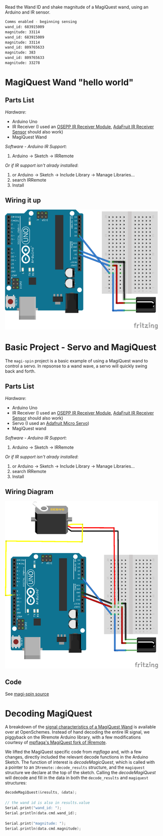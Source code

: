 Read the Wand ID and shake magnitude of a MagiQuest wand, using an Arduino and IR sensor.

```sh
Comms enabled - beginning sensing
wand_id: 683915009
magnitude: 33114
wand_id: 683915009
magnitude: 33114
wand_id: 809765633
magnitude: 383
wand_id: 809765633
magnitude: 33278
```

# MagiQuest Wand "hello world"

## Parts List

*Hardware*:

 * Arduino Uno
 * IR Receiver (I used an [OSEPP IR Receiver Module](https://www.osepp.com/electronic-modules/sensor-modules/66-ir-receiver-module), [AdaFruit IR Receiver Sensor](https://www.adafruit.com/products/157) should also work)
 * MagiQuest Wand

*Software - Arduino IR Support*:

 1. Arduino -> Sketch -> IRRemote
 
*Or if IR support isn't alrady installed*:

 1. or Arduino -> Sketch -> Include Library -> Manage Libraries...
 2. search IRRemote
 3. Install
 
## Wiring it up

![Wiring Diagram](images/basic_ir_receiver_bb.png)


# Basic Project - Servo and MagiQuest

The `magi-spin` project is a basic example of using a MagiQuest wand to control a servo. In repsonse to a wand wave, a
servo will quickly swing back and forth.

## Parts List

*Hardware*:

 * Arduino Uno
 * IR Receiver (I used an [OSEPP IR Receiver Module](https://www.osepp.com/electronic-modules/sensor-modules/66-ir-receiver-module), [AdaFruit IR Receiver Sensor](https://www.adafruit.com/products/157) should also work)
 * Servo (I used an [Adafruit Micro Servo](https://www.adafruit.com/products/169))
 * MagiQuest wand

*Software - Arduino IR Support*:

 1. Arduino -> Sketch -> IRRemote
 
*Or if IR support isn't alrady installed*:

 1. or Arduino -> Sketch -> Include Library -> Manage Libraries...
 2. search IRRemote
 3. Install
 
## Wiring Diagram

![magi-spin wiring diagram](images/magi_spin_bb.png)

## Code

See [magi-spin source](magi-spin/magi-spin.ino)

# Decoding MagiQuest

A breakdown of the [signal characteristics of a MagiQuest Wand](http://openschemes.com/2013/03/13/mq-widget-part-iii/) is available over at OpenSchemes. Instead of hand decoding the entire IR signal, we piggyback on the IRremote Arduino library, with a few modifications courtesy of [mpflaga's MagiQuest fork of IRremote](https://github.com/mpflaga/Arduino-IRremote).

We lifted the MagiQuest specific code from *mpflaga* and, with a few changes, directly included the relevant decode functions
in the Arduino Sketch. The function of interest is *decodeMagicQuest*, which is called with a pointer to an `IRremote::decode_results` structure,
and the `magiquest` structure we declare at the top of the sketch. Calling the *decodeMagiQuest* will decode and fill in the
data in both the `decode_results` and `magiquest` structures:

```c
decodeMagiQuest(&results, &data);

// the wand id is also in results.value
Serial.print("wand_id: ");
Serial.println(data.cmd.wand_id);

Serial.print("magnitude: ");
Serial.println(data.cmd.magnitude);
```

